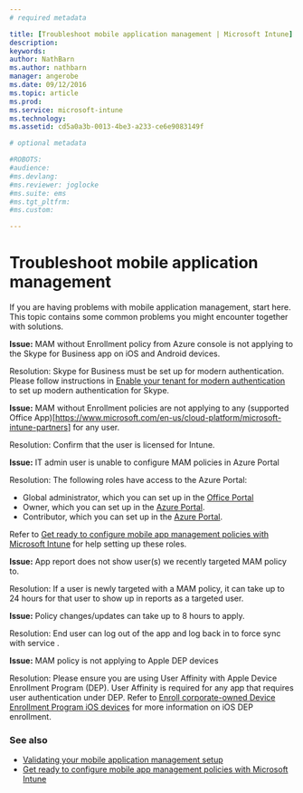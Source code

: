 ```yaml
---
# required metadata

title: [Troubleshoot mobile application management | Microsoft Intune]
description:
keywords:
author: NathBarn
ms.author: nathbarn
manager: angerobe
ms.date: 09/12/2016
ms.topic: article
ms.prod:
ms.service: microsoft-intune
ms.technology:
ms.assetid: cd5a0a3b-0013-4be3-a233-ce6e9083149f

# optional metadata

#ROBOTS:
#audience:
#ms.devlang:
#ms.reviewer: joglocke
#ms.suite: ems
#ms.tgt_pltfrm:
#ms.custom:

---
```


# Troubleshoot mobile application management

If you are having problems with mobile application management, start here. This topic contains some common problems you might encounter together with solutions.


**Issue:** MAM without Enrollment policy from Azure console is not applying to the Skype for Business app on iOS and Android devices.

Resolution: Skype for Business must be set up for modern authentication.  Please follow instructions in [Enable your tenant for modern authentication](http://social.technet.microsoft.com/wiki/contents/articles/34339.skype-for-business-online-enable-your-tenant-for-modern-authentication.aspx) to set up modern authentication for Skype.

**Issue:** MAM without Enrollment policies are not applying to any (supported Office App)[https://www.microsoft.com/en-us/cloud-platform/microsoft-intune-partners] for any user.

Resolution: Confirm that the user is licensed for Intune.  

**Issue:** IT admin user is unable to configure MAM policies in Azure Portal

Resolution:
The following roles have access to the Azure Portal:

- Global administrator, which you can set up in the [Office Portal](http://portal.office.com/)
- Owner, which you can set up in the [Azure Portal](https://portal.azure.com/).
- Contributor, which you can set up in the [Azure Portal](https://portal.azure.com/).

Refer to [Get ready to configure mobile app management policies with Microsoft Intune](https://docs.microsoft.com/en-us/intune/deploy-use/get-ready-to-configure-mobile-app-management-policies-with-microsoft-intune) for help  setting up these roles.

**Issue:** App report does not show user(s) we recently targeted MAM policy to.

Resolution: If a user is newly targeted with a MAM policy, it can take up to 24 hours for that user to show up in reports as a targeted user.

**Issue:** Policy changes/updates can take up to 8 hours to apply.  

Resolution: End user can log out of the app and log back in to force sync with service .  

**Issue:** MAM policy is not applying to Apple DEP devices

Resolution: Please ensure you are using User Affinity with Apple Device Enrollment Program (DEP). User Affinity is required for any app that requires user authentication under DEP.
Refer to [Enroll corporate-owned Device Enrollment Program iOS devices](https://docs.microsoft.com/en-us/intune/deploy-use/ios-device-enrollment-program-in-microsoft-intune) for more information on iOS DEP enrollment.


### See also
- [Validating your mobile application management setup](https://docs.microsoft.com/en-us/intune/deploy-use/validate-mobile-application-management)
- [Get ready to configure mobile app management policies with Microsoft Intune](https://docs.microsoft.com/en-us/intune/deploy-use/get-ready-to-configure-mobile-app-management-policies-with-microsoft-intune)
